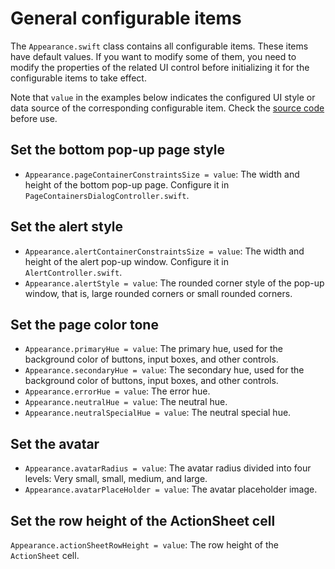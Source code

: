 # General configurable items

The `Appearance.swift` class contains all configurable items. These items have default values. If you want to modify some of them, you need to modify the properties of the related UI control before initializing it for the configurable items to take effect.

Note that `value` in the examples below indicates the configured UI style or data source of the corresponding configurable item. Check the [source code](https://github.com/AgoraIO-Usecase/AgoraChat-UIKit-ios/blob/SwiftUIKit/Sources/EaseChatUIKit/Classes/UI/Core/UIKit/Commons/Appearance.swift) before use.

## Set the bottom pop-up page style

- `Appearance.pageContainerConstraintsSize = value`: The width and height of the bottom pop-up page. Configure it in `PageContainersDialogController.swift`.

## Set the alert style

- `Appearance.alertContainerConstraintsSize = value`: The width and height of the alert pop-up window. Configure it in `AlertController.swift`.
- `Appearance.alertStyle = value`: The rounded corner style of the pop-up window, that is, large rounded corners or small rounded corners.

## Set the page color tone

- `Appearance.primaryHue = value`: The primary hue, used for the background color of buttons, input boxes, and other controls.
- `Appearance.secondaryHue = value`: The secondary hue, used for the background color of buttons, input boxes, and other controls.
- `Appearance.errorHue = value`: The error hue.
- `Appearance.neutralHue = value`: The neutral hue.
- `Appearance.neutralSpecialHue = value`: The neutral special hue.

## Set the avatar

- `Appearance.avatarRadius = value`: The avatar radius divided into four levels: Very small, small, medium, and large.
- `Appearance.avatarPlaceHolder = value`: The avatar placeholder image.

## Set the row height of the ActionSheet cell

`Appearance.actionSheetRowHeight = value`: The row height of the `ActionSheet` cell.

























